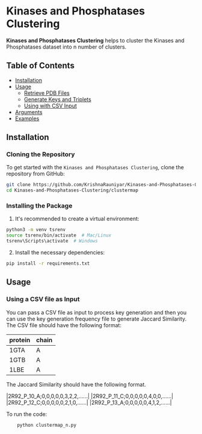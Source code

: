 # Kinases and Phosphatases Clustering

**Kinases and Phosphatases Clustering** helps to cluster the Kinases and Phosphatases dataset into n number of clusters.

## Table of Contents
- [Installation](#installation)
- [Usage](#usage)
  - [Retrieve PDB Files](#retrieve-pdb-files)
  - [Generate Keys and Triplets](#generate-keys-and-triplets)
  - [Using with CSV Input](#using-with-csv-input)
- [Arguments](#arguments)
- [Examples](#examples)

## Installation

### Cloning the Repository

To get started with the `Kinases and Phosphatases Clustering`, clone the repository from GitHub:

```bash
git clone https://github.com/KrishnaRauniyar/Kinases-and-Phosphatases-Clustering.git
cd Kinases-and-Phosphatases-Clustering/clustermap
```

### Installing the Package
1. It's recommended to create a virtual environment:

```bash
python3 -m venv tsrenv
source tsrenv/bin/activate  # Mac/Linux
tsrenv\Scripts\activate  # Windows
```

2. Install the necessary dependencies:

```bash
pip install -r requirements.txt
```

## Usage
### Using a CSV file as Input
You can pass a CSV file as input to process key generation and then you can use the key generation frequency file to generate Jaccard Similarity. The CSV file should have the following format:

|protein         |chain        |
|----------------|-------------|
|1GTA            |A            |
|1GTB            |A            |
|1LBE            |A            |

The Jaccard Similarity should have the following format.

|2R92_P_10_A;0,0,0,0,0,3,2,2,......|
|2R92_P_11_C;0,0,0,0,0,4,0,0,......|
|2R92_P_12_C;0,0,0,0,0,2,1,0,......|
|2R92_P_13_A;0,0,0,0,0,4,1,2,......|

To run the code:

```python
    python clustermap_n.py
```

